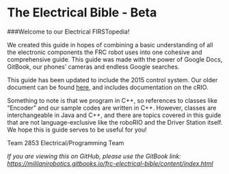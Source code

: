 # The Electrical Bible - Beta
###Welcome to our Electrical FIRSTopedia!

We created this guide in hopes of combining a basic understanding of all the electronic components the FRC robot uses into one cohesive and comprehensive guide. This guide was made with the power of Google Docs, GitBook, our phones’ cameras and endless Google searches.

This guide has been updated to include the 2015 control system. Our older document can be found [here](https://docs.google.com/document/d/1VjkKHTcF8Ad7jFQ6UhMruWDiEiJPYaobDACFQO4vjQI/), and includes documentation on the cRIO.

Something to note is that we program in C++, so references to classes like “Encoder” and our sample codes are written in C++. However, classes are interchangeable in Java and C++, and there are topics covered in this guide that are not language-exclusive like the roboRIO and the Driver Station itself. We hope this is guide serves to be useful for you!


Team 2853
Electrical/Programming Team

*If you are viewing this on GitHub, please use the GitBook link: https://mililanirobotics.gitbooks.io/frc-electrical-bible/content/index.html*
